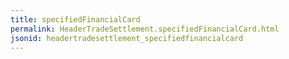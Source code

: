 ```yaml
---
title: specifiedFinancialCard
permalink: HeaderTradeSettlement.specifiedFinancialCard.html
jsonid: headertradesettlement_specifiedfinancialcard
---
```


